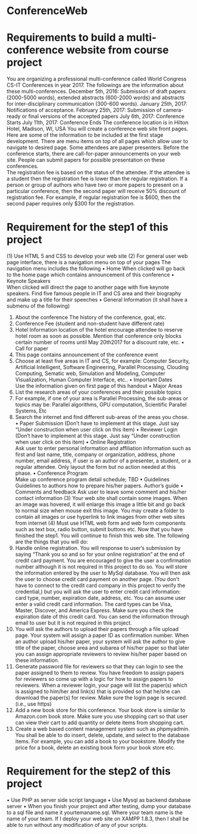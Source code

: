 # ConferenceWeb

# Requirements to build a multi-conference website from course project
You are organizing a professional multi-conference called World Congress CS-IT Conferences in year 2017. The followings are the information about these multi-conferences. 
December 5th, 2016: Submission of draft papers (2000-5000 words), extended abstracts (600-2000 words) and abstracts for inter-disciplinary communication (300-600 words). 
January 25th, 2017: Notifications of acceptance. 
February 25th, 2017: Submission of camera-ready or final versions of the accepted papers 
July 6th, 2017: Conference Starts 
July 11th, 2017: Conference Ends 
The conference location is in Hilton Hotel, Madison, WI, USA 
You will create a conference web site front pages. Here are some of the information to be included at the first stage development. 
There are menu items on top of all pages which allow user to navigate to desired page. 
Some attendees are paper presenters. Before the conference starts, there are call-for-paper announcements on your web site. People can submit papers for possible presentation on these conferences.  
The registration fee is based on the status of the attendee. If the attendee is a student then the registration fee is lower than the regular registration. If a person or group of authors who have two or more papers to present on a particular conference, then the second paper will receive 50% discount of registration fee. For example, if regular registration fee is $600, then the second paper requires only $300 for the registration.
# Requirement for the step1 of this project 
(1)  Use HTML 5 and CSS to develop your web site 
(2)  For general user web page interface, there is a navigation menu on top of your pages 
      The navigation menu includes the following 
•	Home 
When clicked will go back to the home page which contains announcement of this conference 
•	Keynote Speakers  
              When clicked will direct the page to another page with five keynote speakers. Find five famous            people in IT and CS area and their biography and make up a title for their speeches 
•	General Information (it shall have a submenu of the following) 
1.	About the conference  The history of the conference, goal, etc. 
2.	Conference Fee (student and non-student have different rate) 
3.	Hotel Information location of the hotel encourage attendee to reserve hotel room as soon as possible. Mention that conference only blocks certain number of rooms until May 20th2017 for a discount rate, etc.
•	Call for paper 
1.	This page contains announcement of the conference event 
2.	 Choose at least five areas in IT and CS, for example: Computer Security, 
Artificial Intelligent, Software Engineering, Parallel Processing, Clouding Computing, Sematic web, Simulation and Modeling, Computer Visualization, Human Computer Interface, etc.. 
•	Important Dates  
Use the information given on first page of this handout 
•	Major Areas 
1.	List the research areas of your conferences and their possible topics 
2.	For example, if one of your area is Parallel Processing, the sub-areas or topics may be: Parallel algorithms, GPU computation, Scientific Parallel Systems, Etc 
3.	Search the internet and find different sub-areas of the areas you chose.  
•	Paper Submission 
(Don’t have to implement at this stage. Just say “Under construction when user click on this item) 
•	Reviewer Login  
(Don’t have to implement at this stage. Just say “Under construction when user click on this item) 
•	Online Registration  
Ask user to enter personal information and affiliation information such as first and last name, title, company or organization, address, phone number, email address, if user is an author of a presenter, a student, or a regular attendee. Only layout the form but no action needed at this phase. 
•	Conference Program  
 Make up conference program detail schedule; TBD 
•	Guidelines 
 Guidelines to authors how to prepare his/her papers. Author’s guide 
•	Comments and feedback 
Ask user to leave some comment and his/her contact information 
(3)  Your web site shall contain some images. When an image was hovered, it will enlarge this image a little bit and go back to normal size when mouse exit this image. You may create a folder to contain all images or use hyperlink to link images from other web sites from internet 
(4) Must use HTML web form and web form components such as text box, radio button, submit buttons etc.
Now that you have finished the step1. You will continue to finish this web site. 
The following are the things that you will do: 
 1.  Handle online registration. You will response to user’s submission by saying “Thank you  so  and  so  for  your  online  registration”  at  the  end  of  credit  card  payment.  You are encouraged to give the user a confirmation number although it is not required in this project to do so. You will store the information entered by the user to MySql database. You will then  ask  the  user  to  choose  credit  card  payment  on  another  page.  (You don’t have  to connect to the credit card company in this project to verify the credential,) but you will ask the user to enter credit card information: card type, number, expiration date, address, etc. You can assume user enter a valid credit card information. The card types can be Visa, Master, Discover, and America Express. Make sure you check the expiration date of this credit card. You can send the information through email to user but it is not required in this project. 
2.  You will ask the authors to upload their papers through a file upload page. Your system will assign a paper ID as confirmation number. When an author upload his/her paper, your system will ask  the author  to give  title of  the paper, choose area and subarea of his/her paper so that later you can assign appropriate reviewers to review his/her paper based on these information.
3.  Generate password file for reviewers so that they can login to see the paper assigned to them to review. You have freedom to assign papers for reviewers so come up with a logic for how to assign papers to reviewers. When a reviewer login, your page will  list  the paper(s)  which  is  assigned  to  him/her  and  link(s)  that  is  provided  so  that  he/she  can download the paper(s) for review. Make sure the login page is secured. (i.e., use https) 
4.  Add a new book store for this conference. Your book store is similar to Amazon.com book store. Make sure you use shopping cart so that user can view their cart to add quantity or delete items from shopping cart. 
5.  Create a web based content management system such as phpmyadmin. You shall be able to do insert, delete, update, and select to the database items. For example, you can add a book to your bookstore. Modify the price for a book, delete an existing book form your book store etc.   
# Requirement for the step2 of this project 
•	Use PHP as server side script language 
•	Use Mysql as backend database server 
•	When you finish your project and after testing, dump your database to a sql file and name it yourtemaname.sql. Where your team name is the name of your team. If I deploy your web site on XAMPP 1.8.3, then I shall be able to run without any modification of any of your scripts.  
